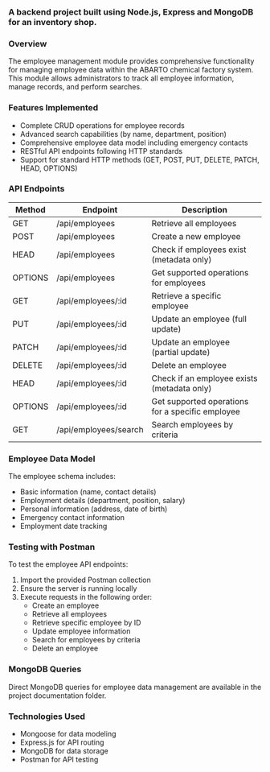 ### A backend project built using Node.js, Express and MongoDB for an inventory shop.

### Overview

The employee management module provides comprehensive functionality for managing employee data within the ABARTO chemical factory system. This module allows administrators to track all employee information, manage records, and perform searches.

### Features Implemented

- Complete CRUD operations for employee records
- Advanced search capabilities (by name, department, position)
- Comprehensive employee data model including emergency contacts
- RESTful API endpoints following HTTP standards
- Support for standard HTTP methods (GET, POST, PUT, DELETE, PATCH, HEAD, OPTIONS)

### API Endpoints

| Method  | Endpoint              | Description                                      |
| ------- | --------------------- | ------------------------------------------------ |
| GET     | /api/employees        | Retrieve all employees                           |
| POST    | /api/employees        | Create a new employee                            |
| HEAD    | /api/employees        | Check if employees exist (metadata only)         |
| OPTIONS | /api/employees        | Get supported operations for employees           |
| GET     | /api/employees/:id    | Retrieve a specific employee                     |
| PUT     | /api/employees/:id    | Update an employee (full update)                 |
| PATCH   | /api/employees/:id    | Update an employee (partial update)              |
| DELETE  | /api/employees/:id    | Delete an employee                               |
| HEAD    | /api/employees/:id    | Check if an employee exists (metadata only)      |
| OPTIONS | /api/employees/:id    | Get supported operations for a specific employee |
| GET     | /api/employees/search | Search employees by criteria                     |

### Employee Data Model

The employee schema includes:

- Basic information (name, contact details)
- Employment details (department, position, salary)
- Personal information (address, date of birth)
- Emergency contact information
- Employment date tracking

### Testing with Postman

To test the employee API endpoints:

1. Import the provided Postman collection
2. Ensure the server is running locally
3. Execute requests in the following order:
   - Create an employee
   - Retrieve all employees
   - Retrieve specific employee by ID
   - Update employee information
   - Search for employees by criteria
   - Delete an employee

### MongoDB Queries

Direct MongoDB queries for employee data management are available in the project documentation folder.

### Technologies Used

- Mongoose for data modeling
- Express.js for API routing
- MongoDB for data storage
- Postman for API testing
